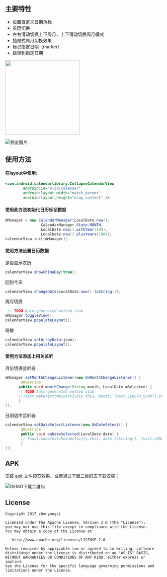 ## 主要特性

* 设置自定义日期角标
* 农历切换
* 左右滑动切换上下周月，上下滑动切换周月模式
* 抽屉式周月切换效果
* 标记指定日期（marker）
* 跳转到指定日期

<div style = "float:center">
    <img src="https://github.com/chenyongci/android-week-calendar/blob/master/screenshot/preview.gif" width="240">

![预览图片](/screenshot/shot.jpg)

## 使用方法

#### 在layout中使用:

```xml
<com.android.calendarlibrary.CollapseCalendarView
        android:id="@+id/calendar"
        android:layout_width="match_parent"
        android:layout_height="wrap_content" />
```

#### 使用此方法初始化日历标记数据

```java
mManager = new CalendarManager(LocalDate.now(),
                CalendarManager.State.MONTH,
                LocalDate.now().withYear(100),
                LocalDate.now().plusYears(100));
calendarView.init(mManager);
```

#### 使用方法设置日历数据

是否显示农历
```java
calendarView.showChinaDay(true);
```
回到今天
```java
calendarView.changeDate(LocalDate.now().toString());
```
周月切换
```java
 // TODO Auto-generated method stub
mManager.toggleView();
calendarView.populateLayout();
```
班排
```java
calendarView.setArrayData(json);
calendarView.populateLayout();
```

####  使用方法添加上相关监听

月份切换监听器
```java
mManager.setMonthChangeListener(new OnMonthChangeListener() {
       @Override
      public void monthChange(String month, LocalDate mSelected) {
      // TODO Auto-generated method stub
      //Toast.makeText(MainActivity.this, month, Toast.LENGTH_SHORT).show();
      }
});
```
日期选中监听器
```java
calendarView.setDateSelectListener(new OnDateSelect() {
       @Override
       public void onDateSelected(LocalDate date) {
       // Toast.makeText(MainActivity.this, date.toString(), Toast.LENGTH_SHORT).show();
       }
});
```
## APK
安装 [apk](https://www.pgyer.com/BMmh) 文件预览效果，或者通过下面二维码去下载安装：

![DEMO下载二维码](/screenshot/BMmh.png)


## License


    Copyright 2017 chenyongci

    Licensed under the Apache License, Version 2.0 (the "License");
    you may not use this file except in compliance with the License.
    You may obtain a copy of the License at
    
       http://www.apache.org/licenses/LICENSE-2.0
    
    Unless required by applicable law or agreed to in writing, software
    distributed under the License is distributed on an "AS IS" BASIS,
    WITHOUT WARRANTIES OR CONDITIONS OF ANY KIND, either express or implied.
    See the License for the specific language governing permissions and
    limitations under the License.

